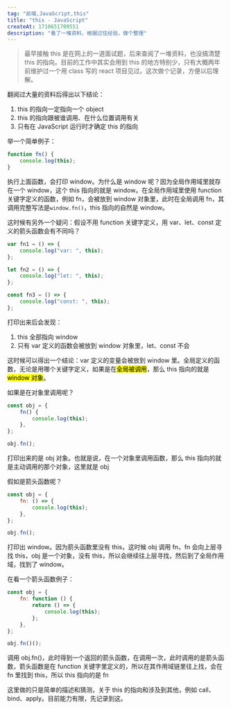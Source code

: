 ```yaml
---
tag: "前端,JavaScript,this"
title: "this - JavaScript"
createAt: 1710651709551
description: "看了一堆资料，根据过往经验，做个整理"
---
```


> 最早接触 this 是在网上的一道面试题，后来查阅了一堆资料，也没搞清楚 this 的指向。目前的工作中其实会用到 this 的地方特别少，只有大概两年前维护过一个用 class 写的 react 项目见过。这次做个记录，方便以后理解。

翻阅过大量的资料后得出以下结论：

1. this 的指向一定指向一个 object
2. this 的指向跟被谁调用、在什么位置调用有关
3. 只有在 JavaScript 运行时才确定 this 的指向

举一个简单例子：

```js
function fn() {
    console.log(this);
}
```

执行上面函数，会打印 window。为什么是 window 呢？因为全局作用域里就存在一个 window，这个 this 指向的就是 window。在全局作用域里使用 function 关键字定义的函数，例如 fn，会被放到 window 对象里，此时在全局调用 fn，其调用完整写法是`window.fn()`，this 指向的自然是 window。

这时候有另外一个疑问：假设不用 function 关键字定义，用 var、let、const 定义的箭头函数会有不同吗？

```js
var fn1 = () => {
    console.log("var: ", this);
};

let fn2 = () => {
    console.log("let: ", this);
};

const fn3 = () => {
    console.log("const: ", this);
};
```

打印出来后会发现：

1. this 全部指向 window
2. 只有 var 定义的函数会被放到 window 对象里，let、const 不会

这时候可以得出一个结论：var 定义的变量会被放到 window 里。全局定义的函数，无论是用哪个关键字定义，如果是在<mark>全局被调用</mark>，那么 this 指向的就是 <mark>window 对象</mark>。

如果是在对象里调用呢？

```js
const obj = {
    fn() {
        console.log(this);
    },
};

obj.fn();
```

打印出来的是 obj 对象。也就是说，在一个对象里调用函数，那么 this 指向的就是主动调用的那个对象，这里就是 obj

假如是箭头函数呢？

```js
const obj = {
    fn: () => {
        console.log(this);
    },
};

obj.fn();
```

打印出 window。因为箭头函数里没有 this，这时候 obj 调用 fn，fn 会向上层寻找 this，obj 是一个对象，没有 this，所以会继续往上层寻找，然后到了全局作用域，找到了 window。

在看一个箭头函数例子：

```js
const obj = {
    fn: function () {
        return () => {
            console.log(this);
        };
    },
};

obj.fn()();
```

调用 obj.fn()，此时得到一个返回的箭头函数，在调用一次，此时调用的是箭头函数，箭头函数是在 function 关键字里定义的，所以在其作用域链里往上找，会在 fn 里找到 this，所以 this 指向的是 fn

这里做的只是简单的描述和猜测，关于 this 的指向和涉及到其他，例如 call、bind、apply。目前能力有限，先记录到这。

